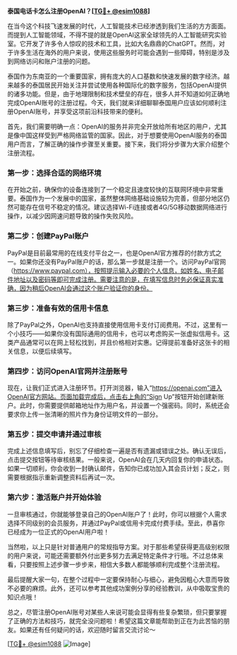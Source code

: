 **泰国电话卡怎么注册OpenAI？[[TG💪+ @esim1088](https://t.me/s/esim1088)]**

在当今这个科技飞速发展的时代，人工智能技术已经渗透到我们生活的方方面面。而提到人工智能领域，不得不提的就是OpenAI这家全球领先的人工智能研究实验室。它开发了许多令人惊叹的技术和工具，比如大名鼎鼎的ChatGPT。然而，对于许多生活在海外的用户来说，使用这些服务时可能会遇到一些障碍，特别是涉及到网络访问和账户注册的问题。

泰国作为东南亚的一个重要国家，拥有庞大的人口基数和快速发展的数字经济。越来越多的泰国居民开始关注并尝试使用各种国际化的数字服务，包括OpenAI提供的诸多功能。但是，由于地理限制和技术壁垒的存在，很多人并不知道如何正确地完成OpenAI账号的注册过程。今天，我们就来详细聊聊泰国用户应该如何顺利注册OpenAI账号，并享受这项前沿科技带来的便利。

首先，我们需要明确一点：OpenAI的服务并非完全开放给所有地区的用户，尤其是像中国这样受到严格网络监管的国家。因此，对于想要使用OpenAI服务的泰国用户而言，了解正确的操作步骤至关重要。接下来，我们将分步骤为大家介绍整个注册流程。

### 第一步：选择合适的网络环境

在开始之前，确保你的设备连接到了一个稳定且速度较快的互联网环境中非常重要。泰国作为一个发展中的国家，虽然整体网络基础设施较为完善，但部分地区仍然可能存在信号不稳定的情况。建议选择Wi-Fi连接或者4G/5G移动数据网络进行操作，以减少因网速问题导致的操作失败风险。

### 第二步：创建PayPal账户

PayPal是目前最常用的在线支付平台之一，也是OpenAI官方推荐的付款方式之一。如果你还没有PayPal账户的话，那么第一步就是注册一个。访问PayPal官网（https://www.paypal.com），按照提示输入必要的个人信息，如姓名、电子邮件地址以及密码等即可完成注册。需要注意的是，在填写信息时务必保证真实准确，因为稍后OpenAI会通过这个账户验证你的身份。

### 第三步：准备有效的信用卡信息

除了PayPal之外，OpenAI也支持直接使用信用卡支付订阅费用。不过，这里有一个小技巧——如果你没有国际通用的信用卡，也可以考虑购买一张虚拟信用卡。这类产品通常可以在网上轻松找到，并且价格相对实惠。记得提前准备好这张卡的相关信息，以便后续填写。

### 第四步：访问OpenAI官网并注册账号

现在，让我们正式进入注册环节。打开浏览器，输入“https://openai.com”进入OpenAI官方网站。页面加载完成后，点击右上角的“Sign Up”按钮开始创建新账户。此时，你需要提供邮箱地址作为用户名，并设置一个强密码。同时，系统还会要求你上传一张清晰的照片作为身份证明文件的一部分。

### 第五步：提交申请并通过审核

完成上述信息填写后，别忘了仔细检查一遍是否有遗漏或错误之处。确认无误后，点击提交按钮等待审核结果。一般来说，OpenAI会在几天内回复你的申请状态。如果一切顺利，你会收到一封确认邮件，告知你已成功加入其会员计划；反之，则需要根据指示重新调整资料后再试一次。

### 第六步：激活账户并开始体验

一旦审核通过，你就能够登录自己的OpenAI账户了！此时，你可以根据个人需求选择不同级别的会员服务，并通过PayPal或信用卡完成付费手续。至此，恭喜你已经成为一位正式的OpenAI用户啦！

当然啦，以上只是针对普通用户的常规指导方案。对于那些希望获得更高级别权限的用户来说，可能还需要额外付出更多努力去满足特定条件才行哦。不过总体来看，只要按照上述步骤一步步来，相信大多数人都能够顺利完成整个注册流程。

最后提醒大家一句，在整个过程中一定要保持耐心与细心，避免因粗心大意而导致不必要的麻烦。此外，还可以参考其他成功案例分享的经验教训，从中吸取宝贵的知识点哦！

总之，尽管注册OpenAI账号对某些人来说可能会显得有些复杂繁琐，但只要掌握了正确的方法和技巧，就完全没问题啦！希望这篇文章能帮助到正在为此苦恼的朋友。如果还有任何疑问的话，欢迎随时留言交流讨论～

[[TG💪+ @esim1088](https://t.me/s/esim1088) ![Image](https://i.postimg.cc/4NQfJmqS/Snipaste-2025-05-13-00-14-12.png)]